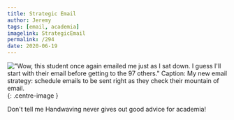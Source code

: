 ```yaml
---
title: Strategic Email
author: Jeremy
tags: [email, academia]
imagelink: StrategicEmail
permalink: /294
date: 2020-06-19
---
```


!["Wow, this student once again emailed me just as I sat down. I guess I'll start with their email before getting to the 97 others." Caption: My new email strategy: schedule emails to be sent right as they check their mountain of email.](https://res.cloudinary.com/dh3hm8pb7/image/upload/c_scale,q_auto:best/v1535842782/Handwaving/Published/StrategicEmail.png){: .centre-image }

Don't tell me Handwaving never gives out good advice for academia!
